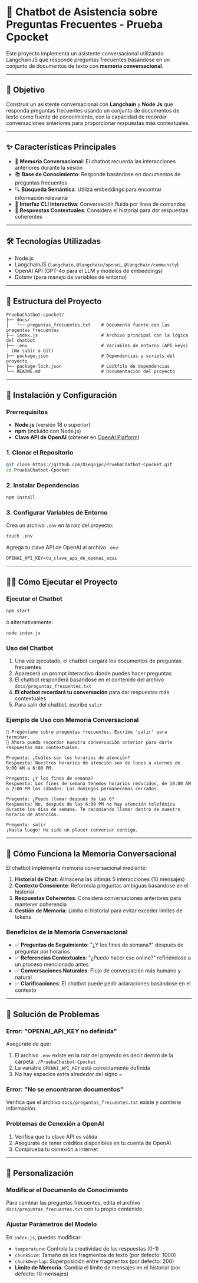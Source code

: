 # 🤖 Chatbot de Asistencia sobre Preguntas Frecuentes - Prueba Cpocket

Este proyecto implementa un asistente conversacional utilizando LangchainJS que responde preguntas frecuentes basándose en un conjunto de documentos de texto con **memoria conversacional**.

---

## 🎯 Objetivo

Construir un asistente conversacional con **Langchain** y **Node Js** que responda preguntas frecuentes usando un conjunto de documentos de texto como fuente de conocimiento, con la capacidad de recordar conversaciones anteriores para proporcionar respuestas más contextuales.

---

## ✨ Características Principales

- 🧠 **Memoria Conversacional**: El chatbot recuerda las interacciones anteriores durante la sesión
- 📚 **Base de Conocimiento**: Responde basándose en documentos de preguntas frecuentes
- 🔍 **Búsqueda Semántica**: Utiliza embeddings para encontrar información relevante
- 💬 **Interfaz CLI Interactiva**: Conversación fluida por línea de comandos
- 🎯 **Respuestas Contextuales**: Considera el historial para dar respuestas coherentes

---

## 🛠️ Tecnologías Utilizadas

-   Node.js
-   LangchainJS (`langchain`, `@langchain/openai`, `@langchain/community`)
-   OpenAI API (GPT-4o para el LLM y modelos de embeddings)
-   Dotenv (para manejo de variables de entorno)

---

## 📁 Estructura del Proyecto

```plaintext
PruebaChatbot-cpocket/
├── docs/
│   └── preguntas_frecuentes.txt    # Documento fuente con las preguntas frecuentes
├── index.js                        # Archivo principal con la lógica del chatbot
├── .env                            # Variables de entorno (API keys) - (No subir a Git)
├── package.json                    # Dependencias y scripts del proyecto
├── package-lock.json               # Lockfile de dependencias
└── README.md                       # Documentación del proyecto
```

---

## 🚀 Instalación y Configuración

### Prerrequisitos

-   **Node.js** (versión 18 o superior)
-   **npm** (incluido con Node.js)
-   **Clave API de OpenAI** (obtener en [OpenAI Platform](https://platform.openai.com/api-keys))

### 1. Clonar el Repositorio

```bash
git clone https://github.com/Diegojpc/PruebaChatbot-Cpocket.git
cd PruebaChatbot-Cpocket
```

### 2. Instalar Dependencias

```bash
npm install
```

### 3. Configurar Variables de Entorno

Crea un archivo `.env` en la raíz del proyecto:

```bash
touch .env
```

Agrega tu clave API de OpenAI al archivo `.env`:

```env
OPENAI_API_KEY=tu_clave_api_de_openai_aqui
```

---

## 🏃‍♂️ Cómo Ejecutar el Proyecto

### Ejecutar el Chatbot

```bash
npm start
```

ó alternativamente:

```bash
node index.js
```

### Uso del Chatbot

1. Una vez ejecutado, el chatbot cargará los documentos de preguntas frecuentes
2. Aparecerá un prompt interactivo donde puedes hacer preguntas
3. El chatbot responderá basándose en el contenido del archivo `docs/preguntas_frecuentes.txt`
4. **El chatbot recordará tu conversación** para dar respuestas más contextuales
5. Para salir del chatbot, escribe `salir`

### Ejemplo de Uso con Memoria Conversacional

```
🤖 Pregúntame sobre preguntas frecuentes. Escribe 'salir' para terminar.
💭 Ahora puedo recordar nuestra conversación anterior para darte respuestas más contextuales.

Pregunta: ¿Cuáles son los horarios de atención?
Respuesta: Nuestros horarios de atención son de lunes a viernes de 9:00 AM a 6:00 PM.

Pregunta: ¿Y los fines de semana?
Respuesta: Los fines de semana tenemos horarios reducidos, de 10:00 AM a 2:00 PM los sábados. Los domingos permanecemos cerrados.

Pregunta: ¿Puedo llamar después de las 6?
Respuesta: No, después de las 6:00 PM no hay atención telefónica durante los días de semana. Te recomiendo llamar dentro de nuestro horario de atención.

Pregunta: salir
¡Hasta luego! Ha sido un placer conversar contigo.
```

---

## 🧠 Cómo Funciona la Memoria Conversacional

El chatbot implementa memoria conversacional mediante:

1. **Historial de Chat**: Almacena las últimas 5 interacciones (10 mensajes)
2. **Contexto Consciente**: Reformula preguntas ambiguas basándose en el historial
3. **Respuestas Coherentes**: Considera conversaciones anteriores para mantener coherencia
4. **Gestión de Memoria**: Limita el historial para evitar exceder límites de tokens

### Beneficios de la Memoria Conversacional

- ✅ **Preguntas de Seguimiento**: "¿Y los fines de semana?" después de preguntar por horarios
- ✅ **Referencias Contextuales**: "¿Puedo hacer eso online?" refiriéndose a un proceso mencionado antes
- ✅ **Conversaciones Naturales**: Flujo de conversación más humano y natural
- ✅ **Clarificaciones**: El chatbot puede pedir aclaraciones basándose en el contexto

---

## 🔧 Solución de Problemas

### Error: "OPENAI_API_KEY no definida"

Asegúrate de que:
1. El archivo `.env` existe en la raíz del proyecto es decir dentro de la carpeta `./PruebaChatbot-Cpocket`
2. La variable `OPENAI_API_KEY` está correctamente definida
3. No hay espacios extra alrededor del signo `=`

### Error: "No se encontraron documentos"

Verifica que el archivo `docs/preguntas_frecuentes.txt` existe y contiene información.

### Problemas de Conexión a OpenAI

1. Verifica que tu clave API es válida
2. Asegúrate de tener créditos disponibles en tu cuenta de OpenAI
3. Comprueba tu conexión a internet

---

## 📝 Personalización

### Modificar el Documento de Conocimiento

Para cambiar las preguntas frecuentes, edita el archivo `docs/preguntas_frecuentes.txt` con tu propio contenido.

### Ajustar Parámetros del Modelo

En `index.js`, puedes modificar:
- `temperature`: Controla la creatividad de las respuestas (0-1)
- `chunkSize`: Tamaño de los fragmentos de texto (por defecto: 1000)
- `chunkOverlap`: Superposición entre fragmentos (por defecto: 200)
- **Límite de Memoria**: Cambia el límite de mensajes en el historial (por defecto: 10 mensajes)